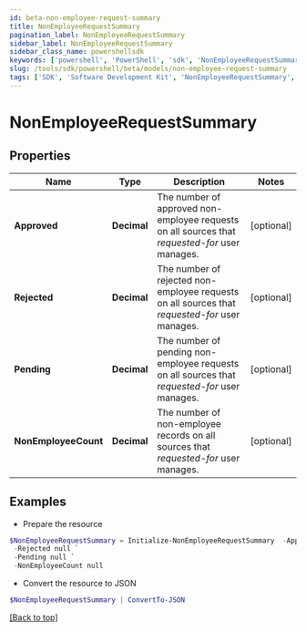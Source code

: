 ```yaml
---
id: beta-non-employee-request-summary
title: NonEmployeeRequestSummary
pagination_label: NonEmployeeRequestSummary
sidebar_label: NonEmployeeRequestSummary
sidebar_class_name: powershellsdk
keywords: ['powershell', 'PowerShell', 'sdk', 'NonEmployeeRequestSummary', 'BetaNonEmployeeRequestSummary'] 
slug: /tools/sdk/powershell/beta/models/non-employee-request-summary
tags: ['SDK', 'Software Development Kit', 'NonEmployeeRequestSummary', 'BetaNonEmployeeRequestSummary']
---
```



# NonEmployeeRequestSummary

## Properties

Name | Type | Description | Notes
------------ | ------------- | ------------- | -------------
**Approved** | **Decimal** | The number of approved non-employee requests on all sources that *requested-for* user manages. | [optional] 
**Rejected** | **Decimal** | The number of rejected non-employee requests on all sources that *requested-for* user manages. | [optional] 
**Pending** | **Decimal** | The number of pending non-employee requests on all sources that *requested-for* user manages. | [optional] 
**NonEmployeeCount** | **Decimal** | The number of non-employee records on all sources that *requested-for* user manages. | [optional] 

## Examples

- Prepare the resource
```powershell
$NonEmployeeRequestSummary = Initialize-NonEmployeeRequestSummary  -Approved null `
 -Rejected null `
 -Pending null `
 -NonEmployeeCount null
```

- Convert the resource to JSON
```powershell
$NonEmployeeRequestSummary | ConvertTo-JSON
```


[[Back to top]](#) 


